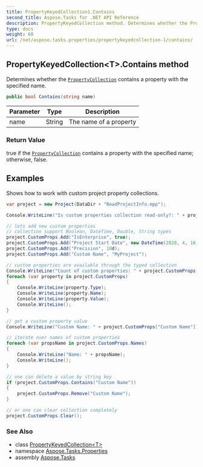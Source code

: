 ```yaml
---
title: PropertyKeyedCollection1.Contains
second_title: Aspose.Tasks for .NET API Reference
description: PropertyKeyedCollection method. Determines whether the PropertyCollection contains a property with the specified name
type: docs
weight: 60
url: /net/aspose.tasks.properties/propertykeyedcollection-1/contains/
---
```

## PropertyKeyedCollection&lt;T&gt;.Contains method

Determines whether the [`PropertyCollection`](../../propertycollection-1/) contains a property with the specified name.

```csharp
public bool Contains(string name)
```

| Parameter | Type | Description |
| --- | --- | --- |
| name | String | The name of a property |

### Return Value

true if the [`PropertyCollection`](../../propertycollection-1/) contains a property with the specified name; otherwise, false.

## Examples

Shows how to work with custom project property collections.

```csharp
var project = new Project(DataDir + "ReadProjectInfo.mpp");

Console.WriteLine("Is custom properties collection read-only?: " + project.CustomProps.IsReadOnly);

// lets add new custom properties
// collection support Boolean, DateTime, Double, String types
project.CustomProps.Add("IsEnterprise", true);
project.CustomProps.Add("Project Start Date", new DateTime(2020, 4, 16, 8, 0, 0));
project.CustomProps.Add("Precision", 10d);
project.CustomProps.Add("Custom Name", "MyProject");

// custom properties are available through the typed collection
Console.WriteLine("Count of custom properties: " + project.CustomProps.Count);
foreach (var property in project.CustomProps)
{
    Console.WriteLine(property.Type);
    Console.WriteLine(property.Name);
    Console.WriteLine(property.Value);
    Console.WriteLine();
}

// get a custom property value
Console.WriteLine("Custom Name: " + project.CustomProps["Custom Name"]);

// iterate over names of custom properties
foreach (var propsName in project.CustomProps.Names)
{
    Console.WriteLine("Name: " + propsName);
    Console.WriteLine();
}

// one can delete a value by string key
if (project.CustomProps.Contains("Custom Name"))
{
    project.CustomProps.Remove("Custom Name");
}

// or one can clear collection completely
project.CustomProps.Clear();
```

### See Also

* class [PropertyKeyedCollection&lt;T&gt;](../)
* namespace [Aspose.Tasks.Properties](../../propertykeyedcollection-1/)
* assembly [Aspose.Tasks](../../../)


